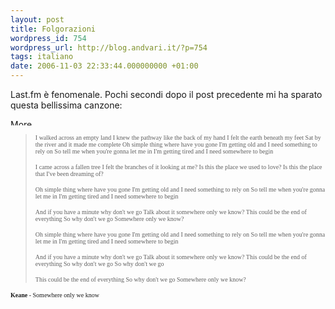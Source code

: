 ```yaml
---
layout: post
title: Folgorazioni
wordpress_id: 754
wordpress_url: http://blog.andvari.it/?p=754
tags: italiano
date: 2006-11-03 22:33:44.000000000 +01:00
---
```

Last.fm è fenomenale. Pochi secondi dopo il post precedente mi ha sparato questa bellissima canzone:

<img class="mce_plugin_wordpress_more" title="More..." src="http://www.frieda.it/helios/wp-includes/js/tinymce/themes/advanced/images/spacer.gif" alt="More..." width="100%" height="10" />
<blockquote><span style="font-family: Verdana; font-size: large;"><span style="font-size: x-small;">I walked across an empty land
I knew the pathway like the back of my hand
I felt the earth beneath my feet
Sat by the river and it made me complete
Oh simple thing where have you gone
I'm getting old and I need something to rely on
So tell me when you're gonna let me in
I'm getting tired and I need somewhere to begin</span></span>

<span style="font-family: Verdana; font-size: large;"><span style="font-size: x-small;">I came across a fallen tree
I felt the branches of it looking at me?
Is this the place we used to love?
Is this the place that I've been dreaming of?</span></span>

<span style="font-family: Verdana; font-size: large;"><span style="font-size: x-small;">Oh simple thing where have you gone
I'm getting old and I need something to rely on
So tell me when you're gonna let me in
I'm getting tired and I need somewhere to begin</span></span>

<span style="font-family: Verdana; font-size: large;"><span style="font-size: x-small;">And if you have a minute why don't we go
Talk about it somewhere only we know?
This could be the end of everything
So why don't we go
Somewhere only we know?</span></span>

<span style="font-family: Verdana; font-size: large;"><span style="font-size: x-small;">Oh simple thing where have you gone
I'm getting old and I need something to rely on
So tell me when you're gonna let me in
I'm getting tired and I need somewhere to begin</span></span>

<span style="font-family: Verdana; font-size: large;"><span style="font-size: x-small;">And if you have a minute why don't we go
Talk about it somewhere only we know?
This could be the end of everything
So why don't we go
So why don't we go</span></span>

<span style="font-family: Verdana; font-size: large;"><span style="font-size: x-small;">This could be the end of everything
So why don't we go
Somewhere only we know?</span></span></blockquote>
<span style="font-family: Verdana; font-size: large;"><span style="font-size: x-small;"><strong>Keane </strong>- Somewhere only we know</span></span>
